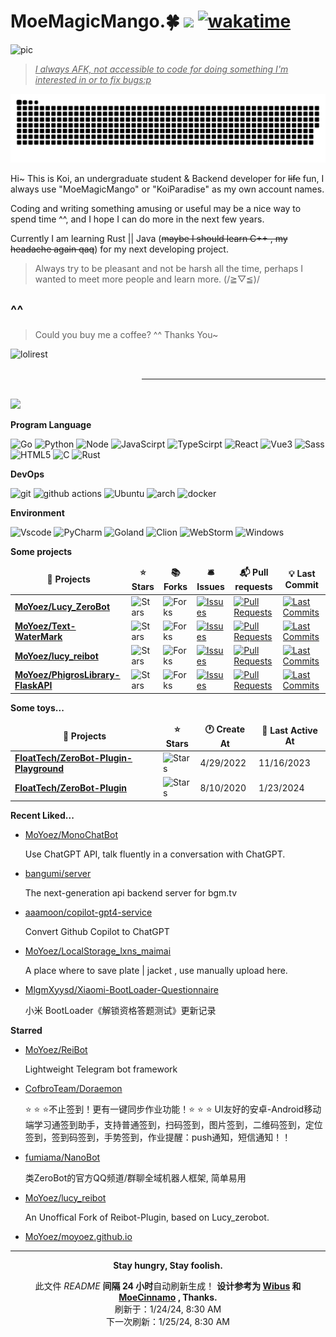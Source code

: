 # MoeMagicMango.🍀 ![](https://visitor-badge.laobi.icu/badge?page_id=MoYoez.readme) [![wakatime](https://wakatime.com/badge/user/057b0405-d0cc-4063-99fb-0072ae8088db.svg)](https://wakatime.com/@057b0405-d0cc-4063-99fb-0072ae8088db)

![pic](https://cdn.himoyo.cn/img_service/ec43126fgy1go7lc9ta0bj22bc1awkjr.jpg)

> <u>*I always AFK, not accessible to code for doing something I'm interested in or to fix bugs:p*</u>

![meowmeowmeow](https://raw.githubusercontent.com/MoYoez/MoYoez/master/assets/github-contribution-grid-snake.svg)

Hi~ This is Koi, an undergraduate student & Backend  developer for ~~life~~ fun, I always use "MoeMagicMango" or "KoiParadise" as my own account names.

Coding and writing something amusing or useful may be a nice way to spend time ^^, and I hope I can do more in the next few years.

Currently I am learning Rust || Java (~~maybe I should learn C++ , my headache again qaq~~) for my next developing project.

> Always try to be pleasant and not be harsh all the time, perhaps I wanted to meet more people and learn more. (/≧▽≦)/

## ^^

> Could you buy me a coffee? ^^ Thanks You~

<p><a href="https://ko-fi.com/moyoez"> <img align="left" src="https://cdn.ko-fi.com/cdn/kofi3.png?v=3" height="50" width="210" alt="lolirest" /></a></p><br><br>

---

<br />
<img src="https://github-readme-stats.vercel.app/api?username=moyoez&show_icons=true&icon_color=0078e7&title_color=0078e7"></a>

<br />

**Program Language**

<p>
  <img alt="Go" src="https://img.shields.io/badge/go-%2300ADD8.svg?style=for-the-badge&logo=go&logoColor=white">
  <img alt="Python" src="https://img.shields.io/badge/python-3670A0?style=for-the-badge&logo=python&logoColor=ffdd54">
  <img alt="Node" src="https://img.shields.io/badge/node.js-6DA55F?style=for-the-badge&logo=node.js&logoColor=white">
  <img alt="JavaScirpt" src="https://img.shields.io/badge/JavaScript-F7DF1E.svg?style=for-the-badge&logo=JavaScript&logoColor=black">
  <img alt="TypeScirpt" src="https://img.shields.io/badge/typescript-%23007ACC.svg?style=for-the-badge&logo=typescript&logoColor=white">
  <img alt="React" src="https://img.shields.io/badge/React-20232A?style=for-the-badge&logo=react&logoColor=61DAFB">
  <img alt="Vue3" src="https://img.shields.io/badge/Vue.js-35495E?style=for-the-badge&logo=vuedotjs&logoColor=4FC08D">
  <img alt="Sass" src="https://img.shields.io/badge/Sass-CC6699.svg?style=for-the-badge&logo=Sass&logoColor=white">
  <img alt="HTML5" src="https://img.shields.io/badge/HTML5-E34F26.svg?style=for-the-badge&logo=HTML5&logoColor=white">
  <img alt="C" src="https://img.shields.io/badge/c-%2300599C.svg?style=for-the-badge&logo=c&logoColor=white">
  <img alt="Rust" src="https://img.shields.io/badge/Rust-000000.svg?style=for-the-badge&logo=Rust&logoColor=white">
  
</p>


**DevOps**

<p>
  <img alt="git" src="https://img.shields.io/badge/git-%23F05033.svg?style=for-the-badge&logo=git&logoColor=white" />
  <img alt="github actions" src="https://img.shields.io/badge/github%20actions-%232671E5.svg?style=for-the-badge&logo=githubactions&logoColor=white" />
  <img alt="Ubuntu" src="https://img.shields.io/badge/Ubuntu-E95420?style=for-the-badge&logo=ubuntu&logoColor=white" />
  <img alt="arch" src="https://img.shields.io/badge/Arch_Linux-1793D1?style=for-the-badge&logo=arch-linux&logoColor=white">
  <img alt="docker" src="https://img.shields.io/badge/Docker-2496ED.svg?style=for-the-badge&logo=Docker&logoColor=white">
</p>

**Environment**

<p>
<img alt="Vscode" src="https://img.shields.io/badge/Visual%20Studio%20Code-0078d7.svg?style=for-the-badge&logo=visual-studio-code&logoColor=white">
<img alt="PyCharm" src="https://img.shields.io/badge/pycharm-143?style=for-the-badge&logo=pycharm&logoColor=black&color=black&labelColor=green">
<img alt="Goland" src="https://img.shields.io/badge/GoLand-0f0f0f?&style=for-the-badge&logo=goland&logoColor=white">
<img alt="Clion" src="https://img.shields.io/badge/CLion-000000?style=for-the-badge&logo=clion&logoColor=white">
<img alt="WebStorm" src="https://img.shields.io/badge/WebStorm-000000?style=for-the-badge&logo=WebStorm&logoColor=white">
<img alt="Windows" src="https://img.shields.io/badge/Windows-0078D6?style=for-the-badge&logo=windows&logoColor=white">
</p>

**Some projects**

<table><thead align=center><tr border: none;><td><b>🎁 Projects</b></td><td><b>⭐ Stars</b></td><td><b>📚 Forks</b></td><td><b>🛎 Issues</b></td><td><b>📬 Pull requests</b></td><td><b>💡 Last Commit</b></td></tr></thead><tbody><tr><td><a href=https://github.com/MoYoez/Lucy_ZeroBot><b>MoYoez/Lucy_ZeroBot</b></a></td><td><img alt=Stars src="https://img.shields.io/github/stars/MoYoez/Lucy_ZeroBot?style=flat-square&labelColor=343b41"></td><td><img alt=Forks src="https://img.shields.io/github/forks/MoYoez/Lucy_ZeroBot?style=flat-square&labelColor=343b41"></td><td><a href=https://github.com/MoYoez/Lucy_ZeroBot/issues target=_blank><img alt=Issues src="https://img.shields.io/github/issues/MoYoez/Lucy_ZeroBot?style=flat-square&labelColor=343b41"></a></td><td><a href=https://github.com/MoYoez/Lucy_ZeroBot/pulls target=_blank><img alt="Pull Requests"src="https://img.shields.io/github/issues-pr/MoYoez/Lucy_ZeroBot?style=flat-square&labelColor=343b41"></a></td><td><a href=https://github.com/MoYoez/Lucy_ZeroBot/commits target=_blank><img alt="Last Commits"src="https://img.shields.io/github/last-commit/MoYoez/Lucy_ZeroBot?style=flat-square&labelColor=343b41"></a></td></tr><tr><td><a href=https://github.com/MoYoez/Text-WaterMark><b>MoYoez/Text-WaterMark</b></a></td><td><img alt=Stars src="https://img.shields.io/github/stars/MoYoez/Text-WaterMark?style=flat-square&labelColor=343b41"></td><td><img alt=Forks src="https://img.shields.io/github/forks/MoYoez/Text-WaterMark?style=flat-square&labelColor=343b41"></td><td><a href=https://github.com/MoYoez/Text-WaterMark/issues target=_blank><img alt=Issues src="https://img.shields.io/github/issues/MoYoez/Text-WaterMark?style=flat-square&labelColor=343b41"></a></td><td><a href=https://github.com/MoYoez/Text-WaterMark/pulls target=_blank><img alt="Pull Requests"src="https://img.shields.io/github/issues-pr/MoYoez/Text-WaterMark?style=flat-square&labelColor=343b41"></a></td><td><a href=https://github.com/MoYoez/Text-WaterMark/commits target=_blank><img alt="Last Commits"src="https://img.shields.io/github/last-commit/MoYoez/Text-WaterMark?style=flat-square&labelColor=343b41"></a></td></tr><tr><td><a href=https://github.com/MoYoez/lucy_reibot><b>MoYoez/lucy_reibot</b></a></td><td><img alt=Stars src="https://img.shields.io/github/stars/MoYoez/lucy_reibot?style=flat-square&labelColor=343b41"></td><td><img alt=Forks src="https://img.shields.io/github/forks/MoYoez/lucy_reibot?style=flat-square&labelColor=343b41"></td><td><a href=https://github.com/MoYoez/lucy_reibot/issues target=_blank><img alt=Issues src="https://img.shields.io/github/issues/MoYoez/lucy_reibot?style=flat-square&labelColor=343b41"></a></td><td><a href=https://github.com/MoYoez/lucy_reibot/pulls target=_blank><img alt="Pull Requests"src="https://img.shields.io/github/issues-pr/MoYoez/lucy_reibot?style=flat-square&labelColor=343b41"></a></td><td><a href=https://github.com/MoYoez/lucy_reibot/commits target=_blank><img alt="Last Commits"src="https://img.shields.io/github/last-commit/MoYoez/lucy_reibot?style=flat-square&labelColor=343b41"></a></td></tr><tr><td><a href=https://github.com/MoYoez/PhigrosLibrary-FlaskAPI><b>MoYoez/PhigrosLibrary-FlaskAPI</b></a></td><td><img alt=Stars src="https://img.shields.io/github/stars/MoYoez/PhigrosLibrary-FlaskAPI?style=flat-square&labelColor=343b41"></td><td><img alt=Forks src="https://img.shields.io/github/forks/MoYoez/PhigrosLibrary-FlaskAPI?style=flat-square&labelColor=343b41"></td><td><a href=https://github.com/MoYoez/PhigrosLibrary-FlaskAPI/issues target=_blank><img alt=Issues src="https://img.shields.io/github/issues/MoYoez/PhigrosLibrary-FlaskAPI?style=flat-square&labelColor=343b41"></a></td><td><a href=https://github.com/MoYoez/PhigrosLibrary-FlaskAPI/pulls target=_blank><img alt="Pull Requests"src="https://img.shields.io/github/issues-pr/MoYoez/PhigrosLibrary-FlaskAPI?style=flat-square&labelColor=343b41"></a></td><td><a href=https://github.com/MoYoez/PhigrosLibrary-FlaskAPI/commits target=_blank><img alt="Last Commits"src="https://img.shields.io/github/last-commit/MoYoez/PhigrosLibrary-FlaskAPI?style=flat-square&labelColor=343b41"></a></td></tr></tbody></table>

**Some toys...**

<table><thead align=center><tr border: none;><td><b>🎁 Projects</b></td><td><b>⭐ Stars</b></td><td><b>🕐 Create At</b></td><td><b>📅 Last Active At</b></td></tr></thead><tbody><tr><td><a href=https://github.com/FloatTech/ZeroBot-Plugin-Playground target=_blank><b>FloatTech/ZeroBot-Plugin-Playground</b></a></td><td><img alt=Stars src="https://img.shields.io/github/stars/FloatTech/ZeroBot-Plugin-Playground?style=flat-square&labelColor=343b41"></td><td>4/29/2022</td><td>11/16/2023</td></tr><tr><td><a href=https://github.com/FloatTech/ZeroBot-Plugin target=_blank><b>FloatTech/ZeroBot-Plugin</b></a></td><td><img alt=Stars src="https://img.shields.io/github/stars/FloatTech/ZeroBot-Plugin?style=flat-square&labelColor=343b41"></td><td>8/10/2020</td><td>1/23/2024</td></tr></tbody></table>

<!--
**最近写了...**
recent_posts_inject
-->

**Recent Liked...**

<ul><li><a href=https://github.com/MoYoez/MonoChatBot>MoYoez/MonoChatBot</a><p>Use ChatGPT API, talk fluently in a conversation with ChatGPT.</p></li><li><a href=https://github.com/bangumi/server>bangumi/server</a><p>The next-generation api backend server for bgm.tv</p></li><li><a href=https://github.com/aaamoon/copilot-gpt4-service>aaamoon/copilot-gpt4-service</a><p>Convert Github Copilot to ChatGPT</p></li><li><a href=https://github.com/MoYoez/LocalStorage_lxns_maimai>MoYoez/LocalStorage_lxns_maimai</a><p>A place where to save plate | jacket , use manually upload here.</p></li><li><a href=https://github.com/MlgmXyysd/Xiaomi-BootLoader-Questionnaire>MlgmXyysd/Xiaomi-BootLoader-Questionnaire</a><p>小米 BootLoader《解锁资格答题测试》更新记录</p></li></ul>

**Starred**

<ul><li><a href=https://github.com/MoYoez/ReiBot>MoYoez/ReiBot</a><p>Lightweight Telegram bot framework</p></li><li><a href=https://github.com/CofbroTeam/Doraemon>CofbroTeam/Doraemon</a><p>⭐ ⭐ ⭐不止签到！更有一键同步作业功能！⭐ ⭐ ⭐ UI友好的安卓-Android移动端学习通签到助手，支持普通签到，扫码签到，图片签到，二维码签到，定位签到，签到码签到，手势签到，作业提醒：push通知，短信通知！！</p></li><li><a href=https://github.com/fumiama/NanoBot>fumiama/NanoBot</a><p>类ZeroBot的官方QQ频道/群聊全域机器人框架, 简单易用</p></li><li><a href=https://github.com/MoYoez/lucy_reibot>MoYoez/lucy_reibot</a><p>An Unoffical Fork of Reibot-Plugin, based on Lucy_zerobot.</p></li><li><a href=https://github.com/MoYoez/moyoez.github.io>MoYoez/moyoez.github.io</a></li></ul>

------------

<p align=center><strong> Stay hungry, Stay foolish. </strong></p>
<p align=center>此文件 <i>README</i> <b>间隔 24 小时</b>自动刷新生成！ <b>设计参考为 <a href=https://github.com/wibus-wee>Wibus</a> 和 <a href=https://github.com/MoeCinnamo>MoeCinnamo</a> , Thanks.</b><br>刷新于：1/24/24, 8:30 AM<br>下一次刷新：1/25/24, 8:30 AM</p>
